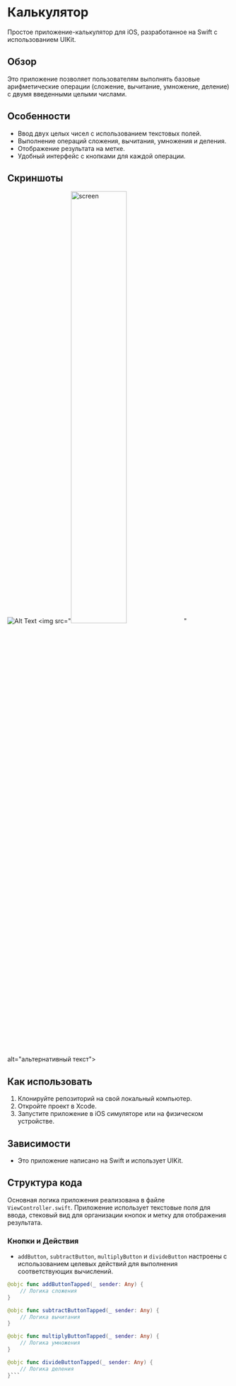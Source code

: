 # Калькулятор

Простое приложение-калькулятор для iOS, разработанное на Swift с использованием UIKit.

## Обзор

Это приложение позволяет пользователям выполнять базовые арифметические операции (сложение, вычитание, умножение, деление) с двумя введенными целыми числами.

## Особенности

- Ввод двух целых чисел с использованием текстовых полей.
- Выполнение операций сложения, вычитания, умножения и деления.
- Отображение результата на метке.
- Удобный интерфейс с кнопками для каждой операции.

## Скриншоты
![Alt Text](![calgif](https://github.com/ShakirKadirov/HW1_CalculatorApp/assets/138371102/9a9ff532-c398-409b-8bac-f1f9eaa7820c))
<img src="<img width="50%" alt="screen" src="https://github.com/ShakirKadirov/HW1_CalculatorApp/assets/138371102/efb5b76f-8512-4f4f-8584-8458d325ac65">
" alt="альтернативный текст">

## Как использовать

1. Клонируйте репозиторий на свой локальный компьютер.
2. Откройте проект в Xcode.
3. Запустите приложение в iOS симуляторе или на физическом устройстве.

## Зависимости

- Это приложение написано на Swift и использует UIKit.

## Структура кода

Основная логика приложения реализована в файле `ViewController.swift`. Приложение использует текстовые поля для ввода, стековый вид для организации кнопок и метку для отображения результата.

### Кнопки и Действия

- `addButton`, `subtractButton`, `multiplyButton` и `divideButton` настроены с использованием целевых действий для выполнения соответствующих вычислений.

```swift
@objc func addButtonTapped(_ sender: Any) {
    // Логика сложения
}

@objc func subtractButtonTapped(_ sender: Any) {
    // Логика вычитания
}

@objc func multiplyButtonTapped(_ sender: Any) {
    // Логика умножения
}

@objc func divideButtonTapped(_ sender: Any) {
    // Логика деления
}```
